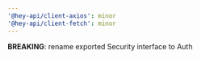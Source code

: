 ```yaml
---
'@hey-api/client-axios': minor
'@hey-api/client-fetch': minor
---
```


**BREAKING**: rename exported Security interface to Auth
